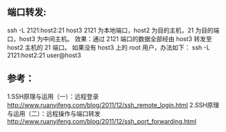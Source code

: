 ## 端口转发:
ssh -L 2121:host2:21 host3
2121 为本地端口，host2 为目的主机，21 为目的端口，host3 为中间主机。
效果：通过 2121 端口的数据全部经由 host3 转发至 host2 主机的 21 端口。
如果没有 host3 上的 root 用户，办法如下：
ssh -L 2121:host2:21 user@host3

## 参考：
1.SSH原理与运用（一）：远程登录 http://www.ruanyifeng.com/blog/2011/12/ssh_remote_login.html
2.SSH原理与运用（二）：远程操作与端口转发 http://www.ruanyifeng.com/blog/2011/12/ssh_port_forwarding.html
